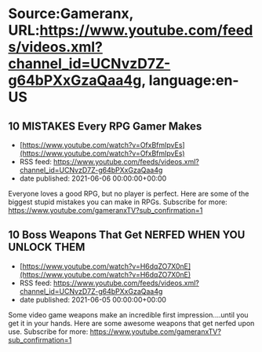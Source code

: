 # Source:Gameranx, URL:https://www.youtube.com/feeds/videos.xml?channel_id=UCNvzD7Z-g64bPXxGzaQaa4g, language:en-US

## 10 MISTAKES Every RPG Gamer Makes
 - [https://www.youtube.com/watch?v=OfxBfmIpvEs](https://www.youtube.com/watch?v=OfxBfmIpvEs)
 - RSS feed: https://www.youtube.com/feeds/videos.xml?channel_id=UCNvzD7Z-g64bPXxGzaQaa4g
 - date published: 2021-06-06 00:00:00+00:00

Everyone loves a good RPG, but no player is perfect. Here are some of the biggest stupid mistakes you can make in RPGs.
Subscribe for more: https://www.youtube.com/gameranxTV?sub_confirmation=1

## 10 Boss Weapons That Get NERFED WHEN YOU UNLOCK THEM
 - [https://www.youtube.com/watch?v=H6dqZO7X0nE](https://www.youtube.com/watch?v=H6dqZO7X0nE)
 - RSS feed: https://www.youtube.com/feeds/videos.xml?channel_id=UCNvzD7Z-g64bPXxGzaQaa4g
 - date published: 2021-06-05 00:00:00+00:00

Some video game weapons make an incredible first impression....until you get it in your hands. Here are some awesome weapons that get nerfed upon use.
Subscribe for more: https://www.youtube.com/gameranxTV?sub_confirmation=1

